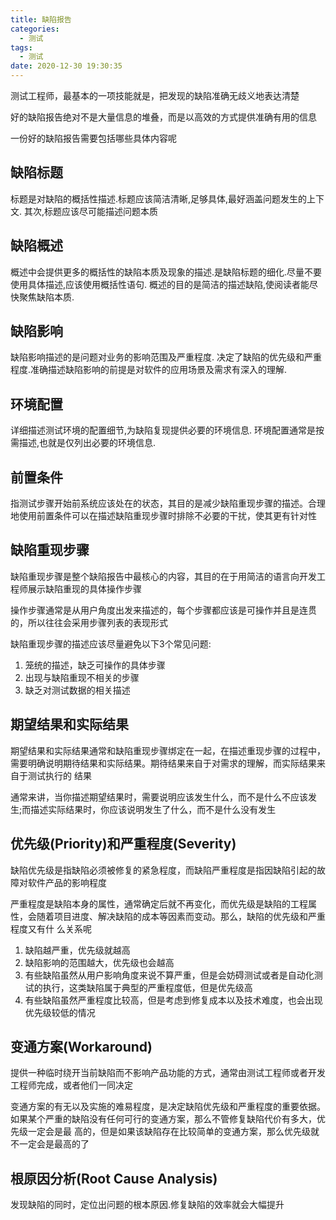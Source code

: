 ```yaml
---
title: 缺陷报告
categories:
  - 测试
tags:
  - 测试
date: 2020-12-30 19:30:35
---
```


测试工程师，最基本的一项技能就是，把发现的缺陷准确无歧义地表达清楚

好的缺陷报告绝对不是大量信息的堆叠，而是以高效的方式提供准确有用的信息

一份好的缺陷报告需要包括哪些具体内容呢

## 缺陷标题

标题是对缺陷的概括性描述.标题应该简洁清晰,足够具体,最好涵盖问题发生的上下文. 其次,标题应该尽可能描述问题本质

## 缺陷概述

概述中会提供更多的概括性的缺陷本质及现象的描述.是缺陷标题的细化.尽量不要使用具体描述,应该使用概括性语句. 概述的目的是简洁的描述缺陷,使阅读者能尽快聚焦缺陷本质.

## 缺陷影响

缺陷影响描述的是问题对业务的影响范围及严重程度. 决定了缺陷的优先级和严重程度.准确描述缺陷影响的前提是对软件的应用场景及需求有深入的理解.

## 环境配置

详细描述测试环境的配置细节,为缺陷复现提供必要的环境信息. 环境配置通常是按需描述,也就是仅列出必要的环境信息.

<!--more-->

## 前置条件

指测试步骤开始前系统应该处在的状态，其目的是减少缺陷重现步骤的描述。合理地使用前置条件可以在描述缺陷重现步骤时排除不必要的干扰，使其更有针对性

## 缺陷重现步骤

缺陷重现步骤是整个缺陷报告中最核心的内容，其目的在于用简洁的语言向开发工程师展示缺陷重现的具体操作步骤

操作步骤通常是从用户角度出发来描述的，每个步骤都应该是可操作并且是连贯的，所以往往会采用步骤列表的表现形式

缺陷重现步骤的描述应该尽量避免以下3个常见问题:

1. 笼统的描述，缺乏可操作的具体步骤
2. 出现与缺陷重现不相关的步骤
3. 缺乏对测试数据的相关描述

## 期望结果和实际结果

期望结果和实际结果通常和缺陷重现步骤绑定在一起，在描述重现步骤的过程中，需要明确说明期待结果和实际结果。期待结果来自于对需求的理解，而实际结果来自于测试执行的 结果

通常来讲，当你描述期望结果时，需要说明应该发生什么，而不是什么不应该发生;而描述实际结果时，你应该说明发生了什么，而不是什么没有发生

## 优先级(Priority)和严重程度(Severity)

缺陷优先级是指缺陷必须被修复的紧急程度，而缺陷严重程度是指因缺陷引起的故障对软件产品的影响程度

严重程度是缺陷本身的属性，通常确定后就不再变化，而优先级是缺陷的工程属性，会随着项目进度、解决缺陷的成本等因素而变动。那么，缺陷的优先级和严重程度又有什 么关系呢

1. 缺陷越严重，优先级就越高
2. 缺陷影响的范围越大，优先级也会越高
3. 有些缺陷虽然从用户影响角度来说不算严重，但是会妨碍测试或者是自动化测试的执行，这类缺陷属于典型的严重程度低，但是优先级高
4. 有些缺陷虽然严重程度比较高，但是考虑到修复成本以及技术难度，也会出现优先级较低的情况

## 变通方案(Workaround)

提供一种临时绕开当前缺陷而不影响产品功能的方式，通常由测试工程师或者开发工程师完成，或者他们一同决定

变通方案的有无以及实施的难易程度，是决定缺陷优先级和严重程度的重要依据。如果某个严重的缺陷没有任何可行的变通方案，那么不管修复缺陷代价有多大，优先级一定会是最 高的，但是如果该缺陷存在比较简单的变通方案，那么优先级就不一定会是最高的了

## 根原因分析(Root Cause Analysis)

发现缺陷的同时，定位出问题的根本原因.修复缺陷的效率就会大幅提升

